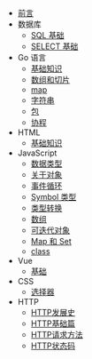 - [前言](/)
- 数据库
  - [SQL 基础](MySQL/SQL)
  - [SELECT 基础](MySQL/SELECT)
- Go 语言
  - [基础知识](Go/index.md)
  - [数组和切片](Go/Array.md)
  - [map](Go/Map.md)
  - [字符串](Go/String.md)
  - [包](Go/package.md)
  - [协程](Go/Groutine.md)
- HTML
  - [基础知识](HTML/index)
- JavaScript
  - [数据类型](JavaScript/data-type)
  - [关于对象](JavaScript/Object)
  - [事件循环](JavaScript/event-loop)
  - [Symbol 类型](JavaScript/Symbol)
  - [类型转换](JavaScript/type-conversion)
  - [数组](JavaScript/arrary)
  - [可迭代对象](JavaScript/interable)
  - [Map 和 Set](JavaScript/map-set)
  - [class](JavaScript/class)
- Vue
  - [基础](Vue/vue)
- CSS
  - [选择器](CSS/Selector)
- HTTP
  - [HTTP发展史](HTTP/history)  
  - [HTTP基础篇](HTTP/base)  
  - [HTTP请求方法](HTTP/method)
  - [HTTP状态码](HTTP/statusCode)
